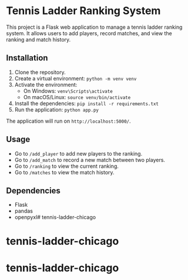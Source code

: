 # Tennis Ladder Ranking System

This project is a Flask web application to manage a tennis ladder ranking system. It allows users to add players, record matches, and view the ranking and match history.

## Installation

1. Clone the repository.
2. Create a virtual environment: `python -m venv venv`
3. Activate the environment: 
   - On Windows: `venv\Scripts\activate`
   - On macOS/Linux: `source venv/bin/activate`
4. Install the dependencies: `pip install -r requirements.txt`
5. Run the application: `python app.py`

The application will run on `http://localhost:5000/`.

## Usage

- Go to `/add_player` to add new players to the ranking.
- Go to `/add_match` to record a new match between two players.
- Go to `/ranking` to view the current ranking.
- Go to `/matches` to view the match history.

## Dependencies

- Flask
- pandas
- openpyxl# tennis-ladder-chicago
# tennis-ladder-chicago
# tennis-ladder-chicago
